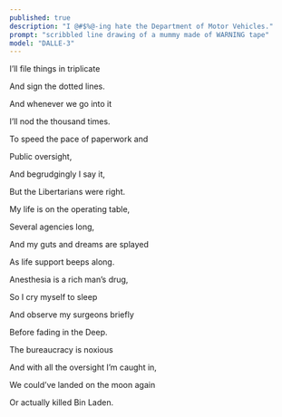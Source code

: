 ```yaml
---
published: true
description: "I @#$%@-ing hate the Department of Motor Vehicles."
prompt: "scribbled line drawing of a mummy made of WARNING tape"
model: "DALLE-3"
---
```

I’ll file things in triplicate

And sign the dotted lines. 

And whenever we go into it

I’ll nod the thousand times.


To speed the pace of paperwork and

Public oversight,

And begrudgingly I say it,

But the Libertarians were right. 

  

My life is on the operating table, 

Several agencies long,

And my guts and dreams are splayed
 
As life support beeps along.


Anesthesia is a rich man’s drug,

So I cry myself to sleep

And observe my surgeons briefly

Before fading in the Deep. 
  

The bureaucracy is noxious

And with all the oversight I’m caught in,

We could’ve landed on the moon again 

Or actually killed Bin Laden. 
